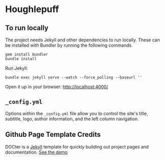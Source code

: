 # Houghlepuff

## To run locally

The project needs Jekyll and other dependencies to run locally. These can be installed with Bundler by running the following commands.

```
gem install bundler
bundle install
```
Run Jekyll:

```
bundle exec jekyll serve --watch --force_polling --baseurl ''
```

Open it up in your browser: <http://localhost:4000/>


## `_config.yml`

Options within the `_config.yml` file allow you to control the site's title, subtitle, logo, author information, and the left column navigation.

## Github Page Template Credits

DOCter is a [Jekyll](http://jekyllrb.com/) template for quickly building out project pages and documentation.
[See the demo](http://cfpb.github.io/DOCter/)